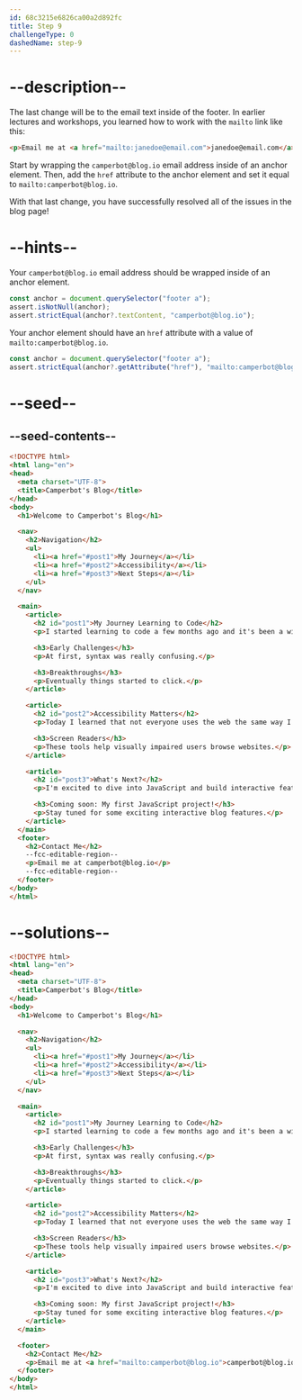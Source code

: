 ```yaml
---
id: 68c3215e6826ca00a2d892fc
title: Step 9
challengeType: 0
dashedName: step-9
---
```


# --description--

The last change will be to the email text inside of the footer. In earlier lectures and workshops, you learned how to work with the `mailto` link like this:

```html
<p>Email me at <a href="mailto:janedoe@email.com">janedoe@email.com</a></p>
```

Start by wrapping the `camperbot@blog.io` email address inside of an anchor element. Then, add the `href` attribute to the anchor element and set it equal to `mailto:camperbot@blog.io`.

With that last change, you have successfully resolved all of the issues in the blog page!

# --hints--

Your `camperbot@blog.io` email address should be wrapped inside of an anchor element.

```js
const anchor = document.querySelector("footer a");
assert.isNotNull(anchor);
assert.strictEqual(anchor?.textContent, "camperbot@blog.io");
```

Your anchor element should have an `href` attribute with a value of `mailto:camperbot@blog.io`.

```js
const anchor = document.querySelector("footer a");
assert.strictEqual(anchor?.getAttribute("href"), "mailto:camperbot@blog.io");
```

# --seed--

## --seed-contents--

```html
<!DOCTYPE html>
<html lang="en">
<head>
  <meta charset="UTF-8">
  <title>Camperbot's Blog</title>
</head>
<body>
  <h1>Welcome to Camperbot's Blog</h1>

  <nav>
    <h2>Navigation</h2>
    <ul>
      <li><a href="#post1">My Journey</a></li>
      <li><a href="#post2">Accessibility</a></li>
      <li><a href="#post3">Next Steps</a></li>
    </ul>
  </nav>

  <main>
    <article>
      <h2 id="post1">My Journey Learning to Code</h2>
      <p>I started learning to code a few months ago and it's been a wild ride!</p>

      <h3>Early Challenges</h3>
      <p>At first, syntax was really confusing.</p>

      <h3>Breakthroughs</h3>
      <p>Eventually things started to click.</p>
    </article>

    <article>
      <h2 id="post2">Accessibility Matters</h2>
      <p>Today I learned that not everyone uses the web the same way I do.</p>

      <h3>Screen Readers</h3>
      <p>These tools help visually impaired users browse websites.</p>
    </article>

    <article>
      <h2 id="post3">What's Next?</h2>
      <p>I'm excited to dive into JavaScript and build interactive features!</p>

      <h3>Coming soon: My first JavaScript project!</h3>
      <p>Stay tuned for some exciting interactive blog features.</p>
    </article>
  </main>
  <footer>
    <h2>Contact Me</h2>
    --fcc-editable-region--
    <p>Email me at camperbot@blog.io</p>
    --fcc-editable-region--
  </footer>
</body>
</html>
```

# --solutions--

```html
<!DOCTYPE html>
<html lang="en">
<head>
  <meta charset="UTF-8">
  <title>Camperbot's Blog</title>
</head>
<body>
  <h1>Welcome to Camperbot's Blog</h1>

  <nav>
    <h2>Navigation</h2>
    <ul>
      <li><a href="#post1">My Journey</a></li>
      <li><a href="#post2">Accessibility</a></li>
      <li><a href="#post3">Next Steps</a></li>
    </ul>
  </nav>

  <main>
    <article>
      <h2 id="post1">My Journey Learning to Code</h2>
      <p>I started learning to code a few months ago and it's been a wild ride!</p>

      <h3>Early Challenges</h3>
      <p>At first, syntax was really confusing.</p>

      <h3>Breakthroughs</h3>
      <p>Eventually things started to click.</p>
    </article>

    <article>
      <h2 id="post2">Accessibility Matters</h2>
      <p>Today I learned that not everyone uses the web the same way I do.</p>

      <h3>Screen Readers</h3>
      <p>These tools help visually impaired users browse websites.</p>
    </article>

    <article>
      <h2 id="post3">What's Next?</h2>
      <p>I'm excited to dive into JavaScript and build interactive features!</p>

      <h3>Coming soon: My first JavaScript project!</h3>
      <p>Stay tuned for some exciting interactive blog features.</p>
    </article>
  </main>

  <footer>
    <h2>Contact Me</h2>
    <p>Email me at <a href="mailto:camperbot@blog.io">camperbot@blog.io</a></p>
  </footer>
</body>
</html>
```
